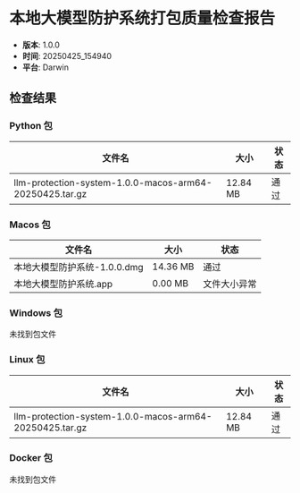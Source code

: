 # 本地大模型防护系统打包质量检查报告

- **版本**: 1.0.0
- **时间**: 20250425_154940
- **平台**: Darwin

## 检查结果

### Python 包

| 文件名 | 大小 | 状态 |
|-------|------|------|
| llm-protection-system-1.0.0-macos-arm64-20250425.tar.gz | 12.84 MB | 通过 |

### Macos 包

| 文件名 | 大小 | 状态 |
|-------|------|------|
| 本地大模型防护系统-1.0.0.dmg | 14.36 MB | 通过 |
| 本地大模型防护系统.app | 0.00 MB | 文件大小异常 |

### Windows 包

未找到包文件

### Linux 包

| 文件名 | 大小 | 状态 |
|-------|------|------|
| llm-protection-system-1.0.0-macos-arm64-20250425.tar.gz | 12.84 MB | 通过 |

### Docker 包

未找到包文件

